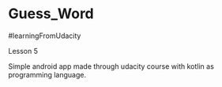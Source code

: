 # Guess_Word
#learningFromUdacity

Lesson 5 

Simple android app made through udacity course with kotlin as programming language.
